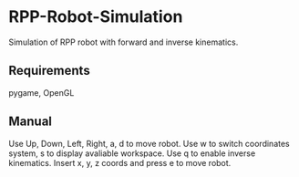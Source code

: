 # RPP-Robot-Simulation
Simulation of RPP robot with forward and inverse kinematics.

## Requirements
pygame, OpenGL

## Manual
Use Up, Down, Left, Right, a, d to move robot.
Use w to switch coordinates system, s to display avaliable workspace.
Use q to enable inverse kinematics. Insert x, y, z coords and press e to move robot.
